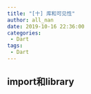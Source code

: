 ```yaml
---
title: "[十] 库和可见性"
author: all_nan
date: 2019-10-16 22:36:00
categories: 
 - Dart
tags: 
 - Dart
---
```


## import和library

